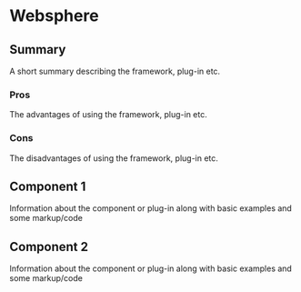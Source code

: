 Websphere
======================

## Summary

A short summary describing the framework, plug-in etc.

### Pros

The advantages of using the framework, plug-in etc.

### Cons

The disadvantages of using the framework, plug-in etc.

## Component 1

Information about the component or plug-in along with basic examples and some markup/code

## Component 2

Information about the component or plug-in along with basic examples and some markup/code
